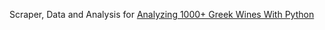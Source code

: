Scraper, Data and Analysis for [Analyzing 1000+ Greek Wines With Python](https://tselai.com/greek-wines-analysis.html?utm_source=github&utm_campaign=github_README) 